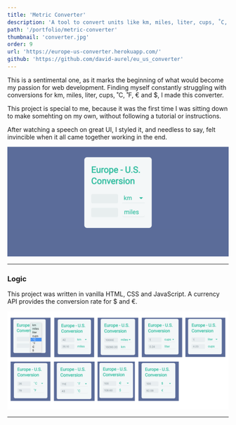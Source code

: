```yaml
---
title: 'Metric Converter'
description: 'A tool to convert units like km, miles, liter, cups, ˚C, ˚F, € and $.'
path: '/portfolio/metric-converter'
thumbnail: 'converter.jpg'
order: 9
url: 'https://europe-us-converter.herokuapp.com/'
github: 'https://github.com/david-aurel/eu_us_converter'
---
```


This is a sentimental one, as it marks the beginning of what would become my passion for web development. Finding myself constantly struggling with conversions for km, miles, liter, cups, ˚C, ˚F, € and \$, I made this converter.

This project is special to me, because it was the first time I was sitting down to make somehting on my own, without following a tutorial or instructions.

After watching a speech on great UI, I styled it, and needless to say, felt invincible when it all came together working in the end.

![img](./start.png)

---

### Logic

This project was written in vanilla HTML, CSS and JavaScript. A currency API provides the conversion rate for \$ and €.

![img](./convert.jpg)

---
